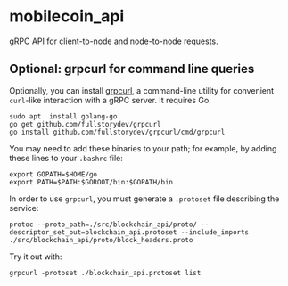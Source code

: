 # mobilecoin_api

gRPC API for client-to-node and node-to-node requests.

## Optional: grpcurl for command line queries

Optionally, you can install [grpcurl](https://github.com/fullstorydev/grpcurl), a command-line utility for convenient
 `curl`-like interaction with a gRPC server. It requires Go.

```commandline
sudo apt  install golang-go
go get github.com/fullstorydev/grpcurl
go install github.com/fullstorydev/grpcurl/cmd/grpcurl
```

You may need to add these binaries to your path; for example, by adding these lines to your `.bashrc` file:

```commandline
export GOPATH=$HOME/go
export PATH=$PATH:$GOROOT/bin:$GOPATH/bin
```

In order to use `grpcurl`, you must generate a `.protoset` file describing the service:

```commandline
protoc --proto_path=./src/blockchain_api/proto/ --descriptor_set_out=blockchain_api.protoset --include_imports ./src/blockchain_api/proto/block_headers.proto
```

Try it out with:
```commandline
grpcurl -protoset ./blockchain_api.protoset list
```
